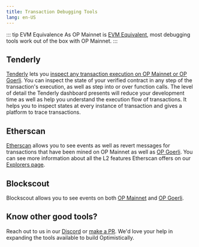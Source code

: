 ```yaml
---
title: Transaction Debugging Tools
lang: en-US
---
```


::: tip EVM Equivalence
As OP Mainnet is [EVM Equivalent](https://medium.com/ethereum-optimism/introducing-evm-equivalence-5c2021deb306), most debugging tools work out of the box with OP Mainnet.
:::

## Tenderly

[Tenderly](https://tenderly.co/) lets you [inspect any transaction execution on OP Mainnet or OP Goerli](https://docs.tenderly.co/debugger/how-to-use-tenderly-debugger). 
You can inspect the state of your verified contract in any step of the transaction's execution, as well as step into or over function calls. 
The level of detail the Tenderly dashboard presents will reduce your development time as well as help you understand the execution flow of transactions. 
It helps you to inspect states at every instance of transaction and gives a platform to trace transactions.


## Etherscan

[Etherscan](https://explorer.optimism.io) allows you to see events as well as revert messages for transactions that have been mined on OP Mainnet as well as [OP Goerli](https://goerli-explorer.optimism.io). 
You can see more information about all the L2 features Etherscan offers on our [Explorers page](./explorers.md#etherscan).


## Blockscout

Blockscout allows you to see events on both [OP Mainnet](https://optimism.blockscout.com) and [OP Goerli](https://optimism-goerli.blockscout.com).

## Know other good tools?

Reach out to us in our [Discord](https://discord-gateway.optimism.io) or [make a PR](https://github.com/ethereum-optimism/community-hub/pulls). 
We'd love your help in expanding the tools available to build Optimistically. 
